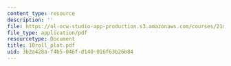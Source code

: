 ```yaml
---
content_type: resource
description: ''
file: https://ol-ocw-studio-app-production.s3.amazonaws.com/courses/21m-735-technical-design-scenery-mechanisms-and-special-effects-spring-2004/3b2a428af4b5046fd140016f63b26b84_10roll_plat.pdf
file_type: application/pdf
resourcetype: Document
title: 10roll_plat.pdf
uid: 3b2a428a-f4b5-046f-d140-016f63b26b84
---
```

